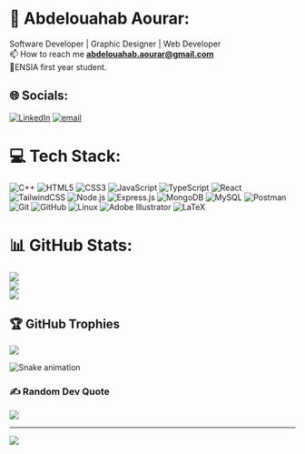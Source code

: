 # 💫 Abdelouahab Aourar:
Software Developer | Graphic Designer | Web Developer<br>📫 How to reach me  **abdelouahab.aourar@gmail.com**<br>🏫ENSIA first year student.


## 🌐 Socials:
[![LinkedIn](https://img.shields.io/badge/LinkedIn-%230077B5.svg?logo=linkedin&logoColor=white)](https://linkedin.com/in/aourar-abdelouahab) [![email](https://img.shields.io/badge/Email-D14836?logo=gmail&logoColor=white)](mailto:abdelouahab.aourar@gmail.com) 


# 💻 Tech Stack:
![C++](https://img.shields.io/badge/C++-00599C?style=for-the-badge&logo=cplusplus&logoColor=white)
![HTML5](https://img.shields.io/badge/HTML5-E34F26?style=for-the-badge&logo=html5&logoColor=white) 
![CSS3](https://img.shields.io/badge/CSS3-1572B6?style=for-the-badge&logo=css3&logoColor=white) 
![JavaScript](https://img.shields.io/badge/JavaScript-F7DF1E?style=for-the-badge&logo=javascript&logoColor=black) 
![TypeScript](https://img.shields.io/badge/TypeScript-3178C6?style=for-the-badge&logo=typescript&logoColor=white) 
![React](https://img.shields.io/badge/React-20232A?style=for-the-badge&logo=react&logoColor=61DAFB) 
![TailwindCSS](https://img.shields.io/badge/Tailwind_CSS-38B2AC?style=for-the-badge&logo=tailwindcss&logoColor=white) 
![Node.js](https://img.shields.io/badge/Node.js-43853D?style=for-the-badge&logo=node.js&logoColor=white) 
![Express.js](https://img.shields.io/badge/Express.js-404D59?style=for-the-badge&logo=express&logoColor=white) 
![MongoDB](https://img.shields.io/badge/MongoDB-4EA94B?style=for-the-badge&logo=mongodb&logoColor=white) 
![MySQL](https://img.shields.io/badge/MySQL-005C84?style=for-the-badge&logo=mysql&logoColor=white) 
![Postman](https://img.shields.io/badge/Postman-FF6C37?style=for-the-badge&logo=postman&logoColor=white) 
![Git](https://img.shields.io/badge/Git-F05032?style=for-the-badge&logo=git&logoColor=white) 
![GitHub](https://img.shields.io/badge/GitHub-100000?style=for-the-badge&logo=github&logoColor=white) 
![Linux](https://img.shields.io/badge/Linux-FCC624?style=for-the-badge&logo=linux&logoColor=black) 
![Adobe Illustrator](https://img.shields.io/badge/Adobe%20Illustrator-FF9A00?style=for-the-badge&logo=adobeillustrator&logoColor=white) 
![LaTeX](https://img.shields.io/badge/LaTeX-008080?style=for-the-badge&logo=latex&logoColor=white)



# 📊 GitHub Stats:
![](https://github-readme-stats.vercel.app/api?username=Abdelouahab-aourar&theme=dark&hide_border=false&include_all_commits=false&count_private=false)<br/>
![](https://nirzak-streak-stats.vercel.app/?user=Abdelouahab-aourar&theme=dark&hide_border=false)<br/>
![](https://github-readme-stats.vercel.app/api/top-langs/?username=Abdelouahab-aourar&theme=dark&hide_border=false&include_all_commits=false&count_private=false&layout=compact)

## 🏆 GitHub Trophies
![](https://github-profile-trophy.vercel.app/?username=Abdeloahab-aourar&theme=radical&no-frame=false&no-bg=true&margin-w=4)


![Snake animation](https://github.com/Abdelouahab-aourar/Abdelouahab-aourar/blob/output/github-contribution-grid-snake.svg)

### ✍️ Random Dev Quote
![](https://quotes-github-readme.vercel.app/api?type=horizontal&theme=radical)

---
[![](https://visitcount.itsvg.in/api?id=Abdeloahab-aourar&icon=0&color=0)](https://visitcount.itsvg.in)

<!-- Proudly created with GPRM ( https://gprm.itsvg.in ) -->

